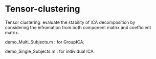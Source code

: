 # Tensor-clustering
Tensor clustering: evaluate the stability of ICA decomposition by considering the infromation from both component matrix and coefficient matrix.


demo_Multi_Subjects.m : for GroupICA; 

demo_Single_Subjects.m : for individual ICA.

